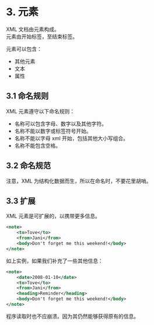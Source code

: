 # 3. 元素

XML 文档由元素构成。  
元素由开始标签，至结束标签。  

元素可以包含：  

* 其他元素
* 文本
* 属性

## 3.1 命名规则

XML 元素遵守以下命名规则：

* 名称可以包含字母、数字以及其他字符。  
* 名称不能以数字或标签符号开始。  
* 名称不能以字母 xml 开始，包括其他大小写组合。  
* 名称不能包含空格。  

## 3.2 命名规范

注意，XML 为结构化数据而生，所以在命名时，不要花里胡哨。  

## 3.3 扩展

XML 元素是可扩展的，以携带更多信息。  

```XML
<note>
    <to>Tove</to>
    <from>Jani</from>
    <body>Don't forget me this weekend!</body>
</note>
```

如上实例，如果我们补充了一些其他信息：  

```XML
<note>
    <date>2008-01-10</date>
    <to>Tove</to>
    <from>Jani</from>
    <heading>Reminder</heading>
    <body>Don't forget me this weekend!</body>
</note>
```

程序读取时也不应崩溃。因为其仍然能够获得原有的信息。  

